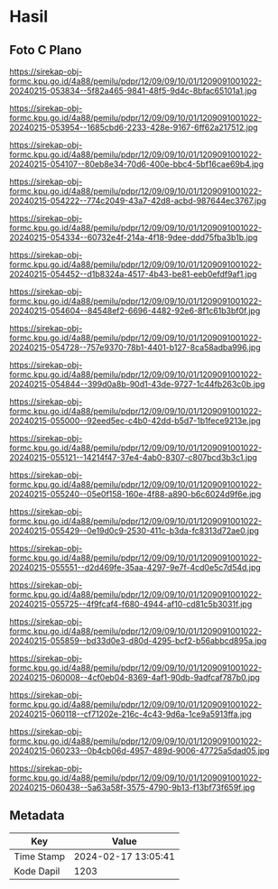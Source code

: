 # Hasil

## Foto C Plano

https://sirekap-obj-formc.kpu.go.id/4a88/pemilu/pdpr/12/09/09/10/01/1209091001022-20240215-053834--5f82a465-9841-48f5-9d4c-8bfac65101a1.jpg

https://sirekap-obj-formc.kpu.go.id/4a88/pemilu/pdpr/12/09/09/10/01/1209091001022-20240215-053954--1685cbd6-2233-428e-9167-6ff62a217512.jpg

https://sirekap-obj-formc.kpu.go.id/4a88/pemilu/pdpr/12/09/09/10/01/1209091001022-20240215-054107--80eb8e34-70d6-400e-bbc4-5bf16cae69b4.jpg

https://sirekap-obj-formc.kpu.go.id/4a88/pemilu/pdpr/12/09/09/10/01/1209091001022-20240215-054222--774c2049-43a7-42d8-acbd-987644ec3767.jpg

https://sirekap-obj-formc.kpu.go.id/4a88/pemilu/pdpr/12/09/09/10/01/1209091001022-20240215-054334--60732e4f-214a-4f18-9dee-ddd75fba3b1b.jpg

https://sirekap-obj-formc.kpu.go.id/4a88/pemilu/pdpr/12/09/09/10/01/1209091001022-20240215-054452--d1b8324a-4517-4b43-be81-eeb0efdf9af1.jpg

https://sirekap-obj-formc.kpu.go.id/4a88/pemilu/pdpr/12/09/09/10/01/1209091001022-20240215-054604--84548ef2-6696-4482-92e6-8f1c61b3bf0f.jpg

https://sirekap-obj-formc.kpu.go.id/4a88/pemilu/pdpr/12/09/09/10/01/1209091001022-20240215-054728--757e9370-78b1-4401-b127-8ca58adba996.jpg

https://sirekap-obj-formc.kpu.go.id/4a88/pemilu/pdpr/12/09/09/10/01/1209091001022-20240215-054844--399d0a8b-90d1-43de-9727-1c44fb263c0b.jpg

https://sirekap-obj-formc.kpu.go.id/4a88/pemilu/pdpr/12/09/09/10/01/1209091001022-20240215-055000--92eed5ec-c4b0-42dd-b5d7-1b1fece9213e.jpg

https://sirekap-obj-formc.kpu.go.id/4a88/pemilu/pdpr/12/09/09/10/01/1209091001022-20240215-055121--14214f47-37e4-4ab0-8307-c807bcd3b3c1.jpg

https://sirekap-obj-formc.kpu.go.id/4a88/pemilu/pdpr/12/09/09/10/01/1209091001022-20240215-055240--05e0f158-160e-4f88-a890-b6c6024d9f6e.jpg

https://sirekap-obj-formc.kpu.go.id/4a88/pemilu/pdpr/12/09/09/10/01/1209091001022-20240215-055429--0e19d0c9-2530-411c-b3da-fc8313d72ae0.jpg

https://sirekap-obj-formc.kpu.go.id/4a88/pemilu/pdpr/12/09/09/10/01/1209091001022-20240215-055551--d2d469fe-35aa-4297-9e7f-4cd0e5c7d54d.jpg

https://sirekap-obj-formc.kpu.go.id/4a88/pemilu/pdpr/12/09/09/10/01/1209091001022-20240215-055725--4f9fcaf4-f680-4944-af10-cd81c5b3031f.jpg

https://sirekap-obj-formc.kpu.go.id/4a88/pemilu/pdpr/12/09/09/10/01/1209091001022-20240215-055859--bd33d0e3-d80d-4295-bcf2-b56abbcd895a.jpg

https://sirekap-obj-formc.kpu.go.id/4a88/pemilu/pdpr/12/09/09/10/01/1209091001022-20240215-060008--4cf0eb04-8369-4af1-90db-9adfcaf787b0.jpg

https://sirekap-obj-formc.kpu.go.id/4a88/pemilu/pdpr/12/09/09/10/01/1209091001022-20240215-060118--cf71202e-216c-4c43-9d6a-1ce9a5913ffa.jpg

https://sirekap-obj-formc.kpu.go.id/4a88/pemilu/pdpr/12/09/09/10/01/1209091001022-20240215-060233--0b4cb06d-4957-489d-9006-47725a5dad05.jpg

https://sirekap-obj-formc.kpu.go.id/4a88/pemilu/pdpr/12/09/09/10/01/1209091001022-20240215-060438--5a63a58f-3575-4790-9b13-f13bf73f659f.jpg


## Metadata

| Key        | Value               |
| ---------- | ------------------- |
| Time Stamp | 2024-02-17 13:05:41 |
| Kode Dapil | 1203                |



